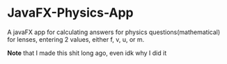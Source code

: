 # JavaFX-Physics-App
A javaFX app for calculating answers for physics questions(mathematical) for lenses, entering 2 values, either f, v, u, or m.


**Note** that I made this shit long ago, even idk why I did it
